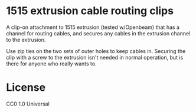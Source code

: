 # 1515 extrusion cable routing clips

A clip-on attachment to 1515 extrusion (tested w/Openbeam) that has a channel for routing
cables, and secures any cables in the extrusion channel to the extrusion.

Use zip ties on the two sets of outer holes to keep cables in. Securing the clip
with a screw to the extrusion isn't needed in normal operation, but is there for 
anyone who really wants to.

# License

CC0 1.0 Universal 
